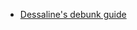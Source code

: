 - [Dessaline's debunk guide](https://github.com/dessalines/essays/blob/master/capitalism_doesnt_work.md)
